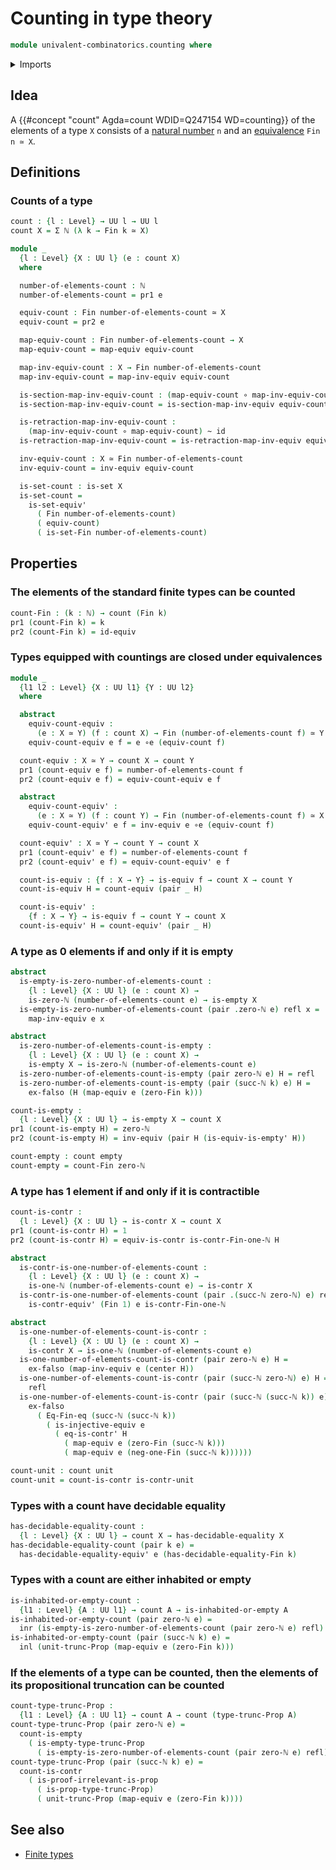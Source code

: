 # Counting in type theory

```agda
module univalent-combinatorics.counting where
```

<details><summary>Imports</summary>

```agda
open import elementary-number-theory.natural-numbers

open import foundation.contractible-types
open import foundation.coproduct-types
open import foundation.decidable-equality
open import foundation.decidable-types
open import foundation.dependent-pair-types
open import foundation.empty-types
open import foundation.equivalences
open import foundation.function-types
open import foundation.homotopies
open import foundation.identity-types
open import foundation.injective-maps
open import foundation.propositional-truncations
open import foundation.propositions
open import foundation.sets
open import foundation.unit-type
open import foundation.universe-levels

open import univalent-combinatorics.equality-standard-finite-types
open import univalent-combinatorics.standard-finite-types
```

</details>

## Idea

A {{#concept "count" Agda=count WDID=Q247154 WD=counting}} of the elements of a type `X` consists of a [natural number](elementary-number-theory.natural-numbers.md) `n` and an [equivalence](foundation-core.equivalences.md)
`Fin n ≃ X`.

## Definitions

### Counts of a type

```agda
count : {l : Level} → UU l → UU l
count X = Σ ℕ (λ k → Fin k ≃ X)

module _
  {l : Level} {X : UU l} (e : count X)
  where

  number-of-elements-count : ℕ
  number-of-elements-count = pr1 e

  equiv-count : Fin number-of-elements-count ≃ X
  equiv-count = pr2 e

  map-equiv-count : Fin number-of-elements-count → X
  map-equiv-count = map-equiv equiv-count

  map-inv-equiv-count : X → Fin number-of-elements-count
  map-inv-equiv-count = map-inv-equiv equiv-count

  is-section-map-inv-equiv-count : (map-equiv-count ∘ map-inv-equiv-count) ~ id
  is-section-map-inv-equiv-count = is-section-map-inv-equiv equiv-count

  is-retraction-map-inv-equiv-count :
    (map-inv-equiv-count ∘ map-equiv-count) ~ id
  is-retraction-map-inv-equiv-count = is-retraction-map-inv-equiv equiv-count

  inv-equiv-count : X ≃ Fin number-of-elements-count
  inv-equiv-count = inv-equiv equiv-count

  is-set-count : is-set X
  is-set-count =
    is-set-equiv'
      ( Fin number-of-elements-count)
      ( equiv-count)
      ( is-set-Fin number-of-elements-count)
```

## Properties

### The elements of the standard finite types can be counted

```agda
count-Fin : (k : ℕ) → count (Fin k)
pr1 (count-Fin k) = k
pr2 (count-Fin k) = id-equiv
```

### Types equipped with countings are closed under equivalences

```agda
module _
  {l1 l2 : Level} {X : UU l1} {Y : UU l2}
  where

  abstract
    equiv-count-equiv :
      (e : X ≃ Y) (f : count X) → Fin (number-of-elements-count f) ≃ Y
    equiv-count-equiv e f = e ∘e (equiv-count f)

  count-equiv : X ≃ Y → count X → count Y
  pr1 (count-equiv e f) = number-of-elements-count f
  pr2 (count-equiv e f) = equiv-count-equiv e f

  abstract
    equiv-count-equiv' :
      (e : X ≃ Y) (f : count Y) → Fin (number-of-elements-count f) ≃ X
    equiv-count-equiv' e f = inv-equiv e ∘e (equiv-count f)

  count-equiv' : X ≃ Y → count Y → count X
  pr1 (count-equiv' e f) = number-of-elements-count f
  pr2 (count-equiv' e f) = equiv-count-equiv' e f

  count-is-equiv : {f : X → Y} → is-equiv f → count X → count Y
  count-is-equiv H = count-equiv (pair _ H)

  count-is-equiv' :
    {f : X → Y} → is-equiv f → count Y → count X
  count-is-equiv' H = count-equiv' (pair _ H)
```

### A type as 0 elements if and only if it is empty

```agda
abstract
  is-empty-is-zero-number-of-elements-count :
    {l : Level} {X : UU l} (e : count X) →
    is-zero-ℕ (number-of-elements-count e) → is-empty X
  is-empty-is-zero-number-of-elements-count (pair .zero-ℕ e) refl x =
    map-inv-equiv e x

abstract
  is-zero-number-of-elements-count-is-empty :
    {l : Level} {X : UU l} (e : count X) →
    is-empty X → is-zero-ℕ (number-of-elements-count e)
  is-zero-number-of-elements-count-is-empty (pair zero-ℕ e) H = refl
  is-zero-number-of-elements-count-is-empty (pair (succ-ℕ k) e) H =
    ex-falso (H (map-equiv e (zero-Fin k)))

count-is-empty :
  {l : Level} {X : UU l} → is-empty X → count X
pr1 (count-is-empty H) = zero-ℕ
pr2 (count-is-empty H) = inv-equiv (pair H (is-equiv-is-empty' H))

count-empty : count empty
count-empty = count-Fin zero-ℕ
```

### A type has 1 element if and only if it is contractible

```agda
count-is-contr :
  {l : Level} {X : UU l} → is-contr X → count X
pr1 (count-is-contr H) = 1
pr2 (count-is-contr H) = equiv-is-contr is-contr-Fin-one-ℕ H

abstract
  is-contr-is-one-number-of-elements-count :
    {l : Level} {X : UU l} (e : count X) →
    is-one-ℕ (number-of-elements-count e) → is-contr X
  is-contr-is-one-number-of-elements-count (pair .(succ-ℕ zero-ℕ) e) refl =
    is-contr-equiv' (Fin 1) e is-contr-Fin-one-ℕ

abstract
  is-one-number-of-elements-count-is-contr :
    {l : Level} {X : UU l} (e : count X) →
    is-contr X → is-one-ℕ (number-of-elements-count e)
  is-one-number-of-elements-count-is-contr (pair zero-ℕ e) H =
    ex-falso (map-inv-equiv e (center H))
  is-one-number-of-elements-count-is-contr (pair (succ-ℕ zero-ℕ) e) H =
    refl
  is-one-number-of-elements-count-is-contr (pair (succ-ℕ (succ-ℕ k)) e) H =
    ex-falso
      ( Eq-Fin-eq (succ-ℕ (succ-ℕ k))
        ( is-injective-equiv e
          ( eq-is-contr' H
            ( map-equiv e (zero-Fin (succ-ℕ k)))
            ( map-equiv e (neg-one-Fin (succ-ℕ k))))))

count-unit : count unit
count-unit = count-is-contr is-contr-unit
```

### Types with a count have decidable equality

```agda
has-decidable-equality-count :
  {l : Level} {X : UU l} → count X → has-decidable-equality X
has-decidable-equality-count (pair k e) =
  has-decidable-equality-equiv' e (has-decidable-equality-Fin k)
```

### Types with a count are either inhabited or empty

```agda
is-inhabited-or-empty-count :
  {l1 : Level} {A : UU l1} → count A → is-inhabited-or-empty A
is-inhabited-or-empty-count (pair zero-ℕ e) =
  inr (is-empty-is-zero-number-of-elements-count (pair zero-ℕ e) refl)
is-inhabited-or-empty-count (pair (succ-ℕ k) e) =
  inl (unit-trunc-Prop (map-equiv e (zero-Fin k)))
```

### If the elements of a type can be counted, then the elements of its propositional truncation can be counted

```agda
count-type-trunc-Prop :
  {l1 : Level} {A : UU l1} → count A → count (type-trunc-Prop A)
count-type-trunc-Prop (pair zero-ℕ e) =
  count-is-empty
    ( is-empty-type-trunc-Prop
      ( is-empty-is-zero-number-of-elements-count (pair zero-ℕ e) refl))
count-type-trunc-Prop (pair (succ-ℕ k) e) =
  count-is-contr
    ( is-proof-irrelevant-is-prop
      ( is-prop-type-trunc-Prop)
      ( unit-trunc-Prop (map-equiv e (zero-Fin k))))
```

## See also

- [Finite types](univalent-combinatorics.finite-types.md)
